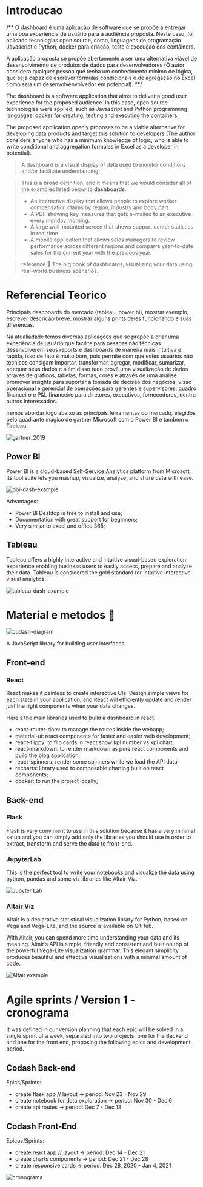 # Introducao

<!-- Escrever uma breve introducao sobre dashboard, de forma geral. Citar referencias. -->

/** O dashboard é uma aplicação de software que se propõe a entregar uma boa experiência de usuário para a audiência proposta. Neste caso, foi aplicado tecnologias open source, como, linguagens de programação Javascript e Python, docker para criação, teste e execução dos contâiners.

A aplicação proposta se propõe abertamente a ser uma alternativa viável de desenvolvimento de produtos de dados para desenvolvedores (O autor considera qualquer pessoa que tenha um conhecimento mínimo de lógica, que seja capaz de escrever fórmulas condicionais e de agregação no Excel como seja um desenvolvenvolvedor em potencial).
**/

The dashboard is a software application that aims to deliver a good user experience for the proposed audience. In this case, open source technologies were applied, such as Javascript and Python programming languages, docker for creating, testing and executing the containers.

The proposed application openly proposes to be a viable alternative for developing data products and target this solution to developers (The author considers anyone who has a minimum knowledge of logic, who is able to write conditional and aggregation formulas in Excel as a developer in potential).

>A dashboard is a visual display of data used to monitor conditions and/or facilitate understanding.

> This is a broad definition, and it means that we would consider all of the examples listed below to **dashboards**.
> - An interactive display that allows people to explore worker compensation claims by region, industry and body part.
> - A PDF showing key measures that gets e-mailed to an executive every monday morning.
> - A large wall-mounted screen that shows support center statistics in real time
> - A mobile application that allows sales managers to review performance across different regions and comparre year-to-date sales for the current year with the previous year.

> reference :book: The big book of dashboards, visualizing your data using real-world business scenarios.

# Referencial Teorico

Principais dashboards do mercado (tableau, power bi), mostrar exemplo, escrever descricao breve. mostrar alguns prints deles funcionando e suas diferencas.

Na atualiadade temos diversas aplicações que se propôe a criar uma experiência de usuário que facilite para pessoas não técnicas desenvolverem seus reports e dashboards de maneira mais intuitiva e rápida, isso de fato é muito bom, pois permite com que estes usuários não técnicos consigam importar, transformar, agregar, modificar, sumarizar, adequar seus dados e além disso tudo provê uma visualização de dados através de gráficos, tabelas, formas, cores e através de uma análise promover insights para suportar a tomada de decisão dos negócios, visão operacional e gerencial de operações para gerentes e supervisores, quadro financeiro e P&L financeiro para diretores, executivos, fornecedores, dentre outros interessados.

Iremos abordar logo abaixo as principais ferramentas do mercado, elegidos pelo quadrante mágico de gartner Microsoft com o Power BI e também o Tableau.

![gartner_2019](./images/gartner_2019.png)

## Power BI

Power BI is a cloud-based Self-Service Analytics platform from Microsoft. Its tool suite lets you mashup, visualize, analyze, and share data with ease.

![pbi-dash-example](./images/power-bi-dashboard.png)

Advantages:

- Power BI Desktop is free to install and use;
- Documentation with great support for beginners;
- Very similar to excel and office 365;

## Tableau

Tableau offers a highly interactive and intuitive visual-based exploration experience enabling business users to easily access, prepare and analyze their data. Tableau is considered the gold standard for intuitive interactive visual analytics.

![tableau-dash-example](./images/tableau-dashboard.png)

# Material e metodos :book:

![codash-diagram](./images/codash-diagram.png)

<!-- Colocar os diagramas, falar sobre as tecnologias. -->

A JavaScript library for building user interfaces.

## Front-end

### React

React makes it painless to create interactive UIs. Design simple views for each state in your application, and React will efficiently update and render just the right components when your data changes.

Here's the main libraries used to build a dashboard in react.

- react-router-dom: to manage the routes inside the webapp;
- material-ui: react components for faster and easier web development;
- react-flippy: to flip cards in react show kpi number vs kpi chart;
- react-markdown: to render markdown as pure react components and build the blog application;
- react-spinners: render some spinners while we load the API data;
- recharts: library used to composable charting built on react components;
- docker: to run the project locally;

## Back-end

### Flask

Flask is very convinient to use in this solution because it has a very minimal setup and you can simply add only the libraries you should use in order to extract, transform and serve the data to front-end.

### JupyterLab

This is the perfect tool to write your notebooks and visualize the data using python, pandas and some viz libraries like Altair-Viz.

![Jupyter Lab](./images/jupyter-lab-altair-viz2.png)

### Altair Viz

Altair is a declarative statistical visualization library for Python, based on Vega and Vega-Lite, and the source is available on GitHub.

With Altair, you can spend more time understanding your data and its meaning. Altair’s API is simple, friendly and consistent and built on top of the powerful Vega-Lite visualization grammar. This elegant simplicity produces beautiful and effective visualizations with a minimal amount of code.

![Altair example](./images/altair-viz-nb.png)

# Agile sprints / Version 1 - cronograma

It was defined in our version planning that each epic will be solved in a single sprint of a week, separated into two projects, one for the Backend and one for the front end, proposing the following epics and development period.

## Codash Back-end

Epics/Sprints:
- create flask app // layout -> period: Nov 23 - Nov 29
- create notebook for data exploration -> period: Nov 30 - Dec 6
- create api routes -> period: Dec 7 - Dec 13

## Codash Front-End

Epicos/Sprints:
- create react app // layout -> period: Dec 14 - Dec 21
- create charts components -> period: Dec 21 - Dec 28
- create responsive cards -> period: Dec 28, 2020 - Jan 4, 2021

![cronograma](./images/codash-cronogram.png)
